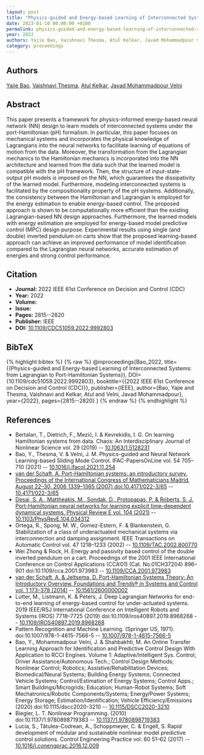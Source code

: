 ```yaml
---
layout: post
title: "Physics-guided and Energy-based Learning of Interconnected Systems: from Lagrangian to Port-Hamiltonian Systems"
date: 2023-01-10 00:00:00 +0100
permalink: physics-guided-and-energy-based-learning-of-interconnected-systems-from-lagrangian-to-port-hamiltonian-systems
year: 2022
authors: Yajie Bao, Vaishnavi Thesma, Atul Kelkar, Javad Mohammadpour Velni
category: proceedings
---
```

 
## Authors
[Yajie Bao](authors/yajie-bao), [Vaishnavi Thesma](authors/vaishnavi-thesma), [Atul Kelkar](authors/atul-kelkar), [Javad Mohammadpour Velni](authors/javad-mohammadpour-velni)
 
## Abstract
This paper presents a framework for physics-informed energy-based neural network (NN) design to learn models of interconnected systems under the port-Hamiltonian (pH) formalism. In particular, this paper focuses on mechanical systems and incorporates the physical knowledge of Lagrangians into the neural networks to facilitate learning of equations of motion from the data. Moreover, the transformation from the Lagrangian mechanics to the Hamiltonian mechanics is incorporated into the NN architecture and learned from the data such that the learned model is compatible with the pH framework. Then, the structure of input-state-output pH models is imposed on the NN, which guarantees the dissipativity of the learned model. Furthermore, modeling interconnected systems is facilitated by the compositionality property of the pH systems. Additionally, the consistency between the Hamiltonian and Lagrangian is employed for the energy estimation to enable energy-based control. The proposed approach is shown to be computationally more efficient than the existing Lagrangian-based NN design approaches. Furthermore, the learned models with energy estimation are employed for energy-based model predictive control (MPC) design purpose. Experimental results using single (and double) inverted pendulum on carts show that the proposed learning-based approach can achieve an improved performance of model identification compared to the Lagrangian neural networks, accurate estimation of energies and strong control performance.
 
## Citation
- **Journal:** 2022 IEEE 61st Conference on Decision and Control (CDC)
- **Year:** 2022
- **Volume:** 
- **Issue:** 
- **Pages:** 2815--2820
- **Publisher:** IEEE
- **DOI:** [10.1109/CDC51059.2022.9992803](https://doi.org/10.1109/CDC51059.2022.9992803)
 
## BibTeX
{% highlight bibtex %}
{% raw %}
@inproceedings{Bao_2022,
  title={{Physics-guided and Energy-based Learning of Interconnected Systems: from Lagrangian to Port-Hamiltonian Systems}},
  DOI={10.1109/cdc51059.2022.9992803},
  booktitle={{2022 IEEE 61st Conference on Decision and Control (CDC)}},
  publisher={IEEE},
  author={Bao, Yajie and Thesma, Vaishnavi and Kelkar, Atul and Velni, Javad Mohammadpour},
  year={2022},
  pages={2815--2820}
}
{% endraw %}
{% endhighlight %}
 
## References
- Bertalan, T., Dietrich, F., Mezić, I. & Kevrekidis, I. G. On learning Hamiltonian systems from data. Chaos: An Interdisciplinary Journal of Nonlinear Science vol. 29 (2019) -- [10.1063/1.5128231](https://doi.org/10.1063/1.5128231)
- Bao, Y., Thesma, V. & Velni, J. M. Physics-guided and Neural Network Learning-based Sliding Mode Control. IFAC-PapersOnLine vol. 54 705–710 (2021) -- [10.1016/j.ifacol.2021.11.254](https://doi.org/10.1016/j.ifacol.2021.11.254)
- [van der Schaft, A. Port-Hamiltonian systems: an introductory survey. Proceedings of the International Congress of Mathematicians Madrid, August 22–30, 2006 1339–1365 (2007) doi:10.4171/022-3/65](port-hamiltonian-systems-an-introductory-survey) -- [10.4171/022-3/65](https://doi.org/10.4171/022-3/65)
- [Desai, S. A., Mattheakis, M., Sondak, D., Protopapas, P. & Roberts, S. J. Port-Hamiltonian neural networks for learning explicit time-dependent dynamical systems. Physical Review E vol. 104 (2021)](port-hamiltonian-neural-networks-for-learning-explicit-time-dependent-dynamical-systems) -- [10.1103/PhysRevE.104.034312](https://doi.org/10.1103/PhysRevE.104.034312)
- Ortega, R., Spong, M. W., Gomez-Estern, F. & Blankenstein, G. Stabilization of a class of underactuated mechanical systems via interconnection and damping assignment. IEEE Transactions on Automatic Control vol. 47 1218–1233 (2002) -- [10.1109/TAC.2002.800770](https://doi.org/10.1109/TAC.2002.800770)
- Wei Zhong & Rock, H. Energy and passivity based control of the double inverted pendulum on a cart. Proceedings of the 2001 IEEE International Conference on Control Applications (CCA’01) (Cat. No.01CH37204) 896–901 doi:10.1109/cca.2001.973983 -- [10.1109/CCA.2001.973983](https://doi.org/10.1109/CCA.2001.973983)
- [van der Schaft, A. & Jeltsema, D. Port-Hamiltonian Systems Theory: An Introductory Overview. Foundations and Trends® in Systems and Control vol. 1 173–378 (2014)](port-hamiltonian-systems-theory-an-introductory-overview-journal) -- [10.1561/2600000002](https://doi.org/10.1561/2600000002)
- Lutter, M., Listmann, K. & Peters, J. Deep Lagrangian Networks for end-to-end learning of energy-based control for under-actuated systems. 2019 IEEE/RSJ International Conference on Intelligent Robots and Systems (IROS) 7718–7725 (2019) doi:10.1109/iros40897.2019.8968268 -- [10.1109/IROS40897.2019.8968268](https://doi.org/10.1109/IROS40897.2019.8968268)
- Pattern Recognition and Machine Learning. (Springer US, 1971). doi:10.1007/978-1-4615-7566-5 -- [10.1007/978-1-4615-7566-5](https://doi.org/10.1007/978-1-4615-7566-5)
- Bao, Y., Mohammadpour Velni, J. & Shahbakhti, M. An Online Transfer Learning Approach for Identification and Predictive Control Design With Application to RCCI Engines. Volume 1: Adaptive/Intelligent Sys. Control; Driver Assistance/Autonomous Tech.; Control Design Methods; Nonlinear Control; Robotics; Assistive/Rehabilitation Devices; Biomedical/Neural Systems; Building Energy Systems; Connected Vehicle Systems; Control/Estimation of Energy Systems; Control Apps.; Smart Buildings/Microgrids; Education; Human-Robot Systems; Soft Mechatronics/Robotic Components/Systems; Energy/Power Systems; Energy Storage; Estimation/Identification; Vehicle Efficiency/Emissions (2020) doi:10.1115/dscc2020-3210 -- [10.1115/DSCC2020-3210](https://doi.org/10.1115/DSCC2020-3210)
- Biegler, L. T. Nonlinear Programming. (2010) doi:10.1137/1.9780898719383 -- [10.1137/1.9780898719383](https://doi.org/10.1137/1.9780898719383)
- Lucia, S., Tătulea-Codrean, A., Schoppmeyer, C. & Engell, S. Rapid development of modular and sustainable nonlinear model predictive control solutions. Control Engineering Practice vol. 60 51–62 (2017) -- [10.1016/j.conengprac.2016.12.009](https://doi.org/10.1016/j.conengprac.2016.12.009)

